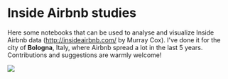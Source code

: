 # Inside Airbnb studies

Here some notebooks that can be used to analyse and visualize Inside Airbnb data (http://insideairbnb.com/ by Murray Cox). I've done it for the city of **Bologna**, Italy, where Airbnb spread a lot in the last 5 years. Contributions and suggestions are warmly welcome! 




![](heatmap_bologna.gif)

